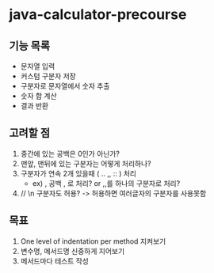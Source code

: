 # java-calculator-precourse

## 기능 목록

- 문자열 입력
- 커스텀 구분자 저장
- 구분자로 문자열에서 숫자 추출
- 숫자 합 계산
- 결과 반환

## 고려할 점

1. 중간에 있는 공백은 0인가 아닌가?
2. 맨앞, 맨뒤에 있는 구분자는 어떻게 처리하나?
3. 구분자가 연속 2개 있을때 ( .. ,, :: ) 처리
    - ex) , 공백 , 로 처리? or ,,를 하나의 구분자로 처리?
4. // \n 구분자도 허용? -> 허용하면 여러글자의 구분자를 사용못함

## 목표

1. One level of indentation per method 지켜보기
2. 변수명, 메서드명 신중하게 지어보기
3. 메서드마다 테스트 작성